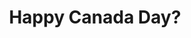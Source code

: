 ---
title: 'Happy Canada Day?'
pubDate: 2025-07-01 # why is this tweaked
description: 'Abusing my 200mm zoom to photograph the Canada Day fireworks'
camera: 'Nikon D3100'
image:
    url: '../../assets/photos/canada-day.jpg'
    alt: 'Blurry photo of fireworks'
tags: []
---